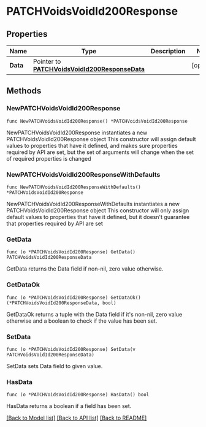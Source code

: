 # PATCHVoidsVoidId200Response

## Properties

Name | Type | Description | Notes
------------ | ------------- | ------------- | -------------
**Data** | Pointer to [**PATCHVoidsVoidId200ResponseData**](PATCHVoidsVoidId200ResponseData.md) |  | [optional] 

## Methods

### NewPATCHVoidsVoidId200Response

`func NewPATCHVoidsVoidId200Response() *PATCHVoidsVoidId200Response`

NewPATCHVoidsVoidId200Response instantiates a new PATCHVoidsVoidId200Response object
This constructor will assign default values to properties that have it defined,
and makes sure properties required by API are set, but the set of arguments
will change when the set of required properties is changed

### NewPATCHVoidsVoidId200ResponseWithDefaults

`func NewPATCHVoidsVoidId200ResponseWithDefaults() *PATCHVoidsVoidId200Response`

NewPATCHVoidsVoidId200ResponseWithDefaults instantiates a new PATCHVoidsVoidId200Response object
This constructor will only assign default values to properties that have it defined,
but it doesn't guarantee that properties required by API are set

### GetData

`func (o *PATCHVoidsVoidId200Response) GetData() PATCHVoidsVoidId200ResponseData`

GetData returns the Data field if non-nil, zero value otherwise.

### GetDataOk

`func (o *PATCHVoidsVoidId200Response) GetDataOk() (*PATCHVoidsVoidId200ResponseData, bool)`

GetDataOk returns a tuple with the Data field if it's non-nil, zero value otherwise
and a boolean to check if the value has been set.

### SetData

`func (o *PATCHVoidsVoidId200Response) SetData(v PATCHVoidsVoidId200ResponseData)`

SetData sets Data field to given value.

### HasData

`func (o *PATCHVoidsVoidId200Response) HasData() bool`

HasData returns a boolean if a field has been set.


[[Back to Model list]](../README.md#documentation-for-models) [[Back to API list]](../README.md#documentation-for-api-endpoints) [[Back to README]](../README.md)


